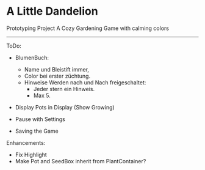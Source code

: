# A Little Dandelion
Prototyping Project
A Cozy Gardening Game with calming colors

---
ToDo:
- BlumenBuch:
  - Name und Bleistift immer,
  - Color bei erster züchtung.
  - Hinweise Werden nach und Nach freigeschaltet:
    - Jeder stern ein Hinweis.
    - Max 5.

- Display Pots in Display (Show Growing)
- Pause with Settings
- Saving the Game
    
Enhancements:
- Fix Highlight
- Make Pot and SeedBox inherit from PlantContainer?
